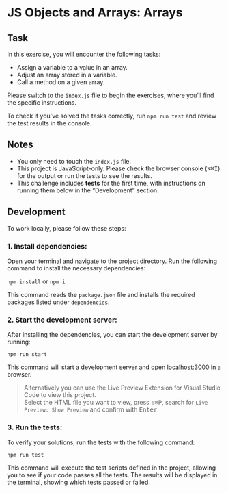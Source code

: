 # JS Objects and Arrays: Arrays

## Task

In this exercise, you will encounter the following tasks:

- Assign a variable to a value in an array.
- Adjust an array stored in a variable.
- Call a method on a given array.

Please switch to the `index.js` file to begin the exercises, where you’ll find the specific instructions.

To check if you’ve solved the tasks correctly, run `npm run test` and review the test results in the console.

## Notes

- You only need to touch the `index.js` file.
- This project is JavaScript-only. Please check the browser console (<kbd>⌥</kbd><kbd>⌘</kbd><kbd>I</kbd>) for the output or run the tests to see the results.
- This challenge includes **tests** for the first time, with instructions on running them below in the “Development” section.

## Development

To work locally, please follow these steps:

### 1. Install dependencies:

Open your terminal and navigate to the project directory. Run the following command to install the necessary dependencies:

`npm install` or `npm i`

This command reads the `package.json` file and installs the required packages listed under `dependencies`.

### 2. Start the development server:

After installing the dependencies, you can start the development server by running:

`npm run start`

This command will start a development server and open [localhost:3000](http://localhost:3000) in a browser.

> Alternatively you can use the Live Preview Extension for Visual Studio Code to view this project.  
> Select the HTML file you want to view, press <kbd>⇧</kbd><kbd>⌘</kbd><kbd>P</kbd>, search for `Live Preview: Show Preview` and confirm with <kbd>Enter</kbd>.

### 3. Run the tests:

To verify your solutions, run the tests with the following command:

`npm run test`

This command will execute the test scripts defined in the project, allowing you to see if your code passes all the tests. The results will be displayed in the terminal, showing which tests passed or failed.
